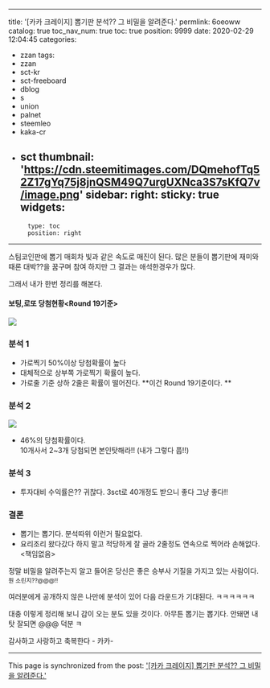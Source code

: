 
---
title: '[카카 크레이지] 뽑기판 분석??  그 비밀을 알려준다.'
permlink: 6oeoww
catalog: true
toc_nav_num: true
toc: true
position: 9999
date: 2020-02-29 12:04:45
categories:
- zzan
tags:
- zzan
- sct-kr
- sct-freeboard
- dblog
- s
- union
- palnet
- steemleo
- kaka-cr
- sct
thumbnail: 'https://cdn.steemitimages.com/DQmehofTq52Z17gYq75j8jnQSM49Q7urgUXNca3S7sKfQ7v/image.png'
sidebar:
    right:
        sticky: true
widgets:
    -
        type: toc
        position: right
---


스팀코인판에 뽑기 매회차 빛과 같은 속도로 매진이 된다.
많은 분들이 뽑기판에 재미와 때론 대박??을 꿈구며 참여
하지만 그 결과는 애석한경우가 많다. 

그래서 내가 한번 정리를 해본다. 
#### 보팅,로또 당첨현황<Round 19기준>
![](https://cdn.steemitimages.com/DQmehofTq52Z17gYq75j8jnQSM49Q7urgUXNca3S7sKfQ7v/image.png)

### 분석 1
-  가로찍기 50%이상  당첨확률이 높다
- 대체적으로 상부쪽 가로찍기 확률이 높다.
- 가로줄 기준 상하 2줄은 확률이 떨어진다.
**이건 Round 19기준이다. **

### 분석 2
![](https://cdn.steemitimages.com/DQmXpjgHzBVbEGuiqXT4neP5esqNwJ1tFA6X2EV3cKorsry/image.png)

- 46%의 당첨확률이다.  
  10개사서 2~3개 당첨되면 본인탓해라!! (내가 그렇다 풉!!)

### 분석 3
- 투자대비 수익률은??  귀찮다. 
  3sct로 40개정도 받으니 좋다 그냥 좋다!!


### 결론
 -  뽑기는 뽑기다.  분석따위 이런거 필요없다. 
- 요리조리 왔다갔다 하지 말고 적당하게 잘 골라
  2줄정도 연속으로 찍어라 손해없다. <책임없음>


정말 비밀을 알려주는지 알고 들어온 당신은 
좋은 승부사 기질을 가지고 있는 사람이다. <sub> 뭔 소린지??@@@!!</sub>

여러분에게 공개하지 않은 나만에 분석이 있어
다음 라운드가 기대된다.  ㅋㅋㅋㅋㅋㅋ

대충 이렇게 정리해 보니 감이 오는 분도 있을 것이다. 
아무튼 뽑기는 뽑기다.  안돼면 내탓  잘되면 @@@ 덕분 ㅋ

감사하고 사랑하고 축복한다 - 카카-

- - -

This page is synchronized from the post: ['[카카 크레이지] 뽑기판 분석??  그 비밀을 알려준다.'](https://steemit.com/@kibumh/6oeoww)

